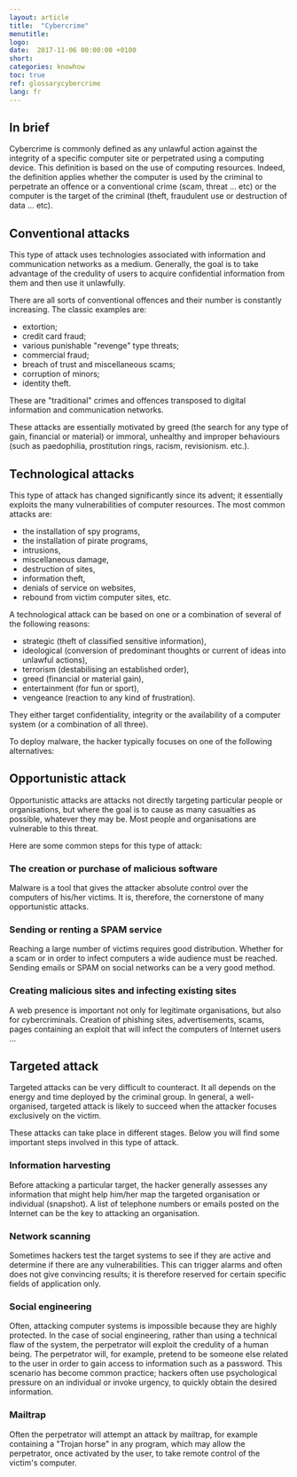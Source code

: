 ```yaml
---
layout: article
title:  "Cybercrime"
menutitle:
logo:
date:  2017-11-06 00:00:00 +0100
short:
categories: knowhow
toc: true
ref: glossarycybercrime
lang: fr
---
```

## In brief
Cybercrime is commonly defined as any unlawful action against the integrity of a specific computer site or perpetrated using a computing device. This definition is based on the use of computing resources. Indeed, the definition applies whether the computer is used by the criminal to perpetrate an offence or a conventional crime (scam, threat ... etc) or the computer is the target of the criminal (theft, fraudulent use or destruction of data ... etc).

## Conventional attacks
This type of attack uses technologies associated with information and communication networks as a medium. Generally, the goal is to take advantage of the credulity of users to acquire confidential information from them and then use it unlawfully.

There are all sorts of conventional offences and their number is constantly increasing. The classic examples are:

* extortion;
* credit card fraud;
* various punishable "revenge" type threats;
* commercial fraud;
* breach of trust and miscellaneous scams;
* corruption of minors;
* identity theft.

These are "traditional" crimes and offences transposed to digital information and communication networks.

These attacks are essentially motivated by greed (the search for any type of gain, financial or material) or immoral, unhealthy and improper behaviours (such as paedophilia, prostitution rings, racism, revisionism. etc.).

## Technological attacks
This type of attack has changed significantly since its advent; it essentially exploits the many vulnerabilities of computer resources. The most common attacks are:

* the installation of spy programs,
* the installation of pirate programs,
* intrusions,
* miscellaneous damage,
* destruction of sites,
* information theft,
* denials of service on websites,
* rebound from victim computer sites, etc.

A technological attack can be based on one or a combination of several of the following reasons:

* strategic (theft of classified sensitive information),
* ideological (conversion of predominant thoughts or current of ideas into unlawful actions),
* terrorism (destabilising an established order),
* greed (financial or material gain),
* entertainment (for fun or sport),
* vengeance (reaction to any kind of frustration).

They either target confidentiality, integrity or the availability of a computer system (or a combination of all three).

To deploy malware, the hacker typically focuses on one of the following alternatives:

## Opportunistic attack
Opportunistic attacks are attacks not directly targeting particular people or organisations, but where the goal is to cause as many casualties as possible, whatever they may be. Most people and organisations are vulnerable to this threat.

Here are some common steps for this type of attack:

### The creation or purchase of malicious software

Malware is a tool that gives the attacker absolute control over the computers of his/her victims. It is, therefore, the cornerstone of many opportunistic attacks.

### Sending or renting a SPAM service
Reaching a large number of victims requires good distribution. Whether for a scam or in order to infect computers a wide audience must be reached. Sending emails or SPAM on social networks can be a very good method.

### Creating malicious sites and infecting existing sites

A web presence is important not only for legitimate organisations, but also for cybercriminals. Creation of phishing sites, advertisements, scams, pages containing an exploit that will infect the computers of Internet users ...

## Targeted attack
Targeted attacks can be very difficult to counteract. It all depends on the energy and time deployed by the criminal group. In general, a well-organised, targeted attack is likely to succeed when the attacker focuses exclusively on the victim.

These attacks can take place in different stages. Below you will find some important steps involved in this type of attack.

### Information harvesting
Before attacking a particular target, the hacker generally assesses any information that might help him/her map the targeted organisation or individual (snapshot). A list of telephone numbers or emails posted on the Internet can be the key to attacking an organisation.

### Network scanning
Sometimes hackers test the target systems to see if they are active and determine if there are any vulnerabilities. This can trigger alarms and often does not give convincing results; it is therefore reserved for certain specific fields of application only.

### Social engineering
Often, attacking computer systems is impossible because they are highly protected. In the case of social engineering, rather than using a technical flaw of the system, the perpetrator will exploit the credulity of a human being. The perpetrator will, for example, pretend to be someone else related to the user in order to gain access to information such as a password. This scenario has become common practice; hackers often use psychological pressure on an individual or invoke urgency, to quickly obtain the desired information.

### Mailtrap
Often the perpetrator will attempt an attack by mailtrap, for example containing a "Trojan horse" in any program, which may allow the perpetrator, once activated by the user, to take remote control of the victim's computer.
